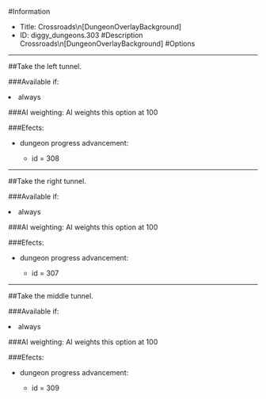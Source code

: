#Information
 - Title: Crossroads\n[DungeonOverlayBackground]
 - ID: diggy_dungeons.303
#Description
Crossroads\n[DungeonOverlayBackground]
#Options

___
##Take the left tunnel.

###Available if:
<li>always</li>

###AI weighting:
AI weights this option at 100


###Efects:<ul><li>dungeon progress advancement:</li><ul><li>id = 308</li></ul></ul>

___
##Take the right tunnel.

###Available if:
<li>always</li>

###AI weighting:
AI weights this option at 100


###Efects:<ul><li>dungeon progress advancement:</li><ul><li>id = 307</li></ul></ul>

___
##Take the middle tunnel.

###Available if:
<li>always</li>

###AI weighting:
AI weights this option at 100


###Efects:<ul><li>dungeon progress advancement:</li><ul><li>id = 309</li></ul></ul>
